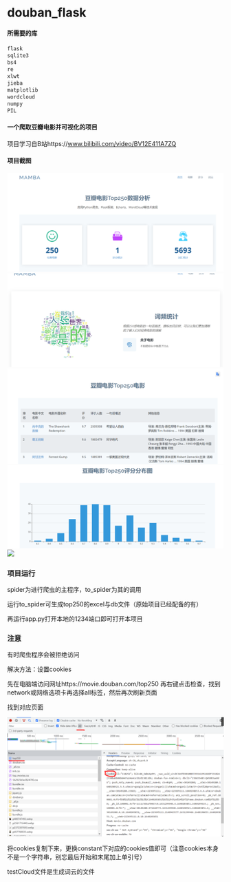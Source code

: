 # douban_flask
#### 所需要的库

```
flask
sqlite3
bs4
re  
xlwt 
jieba
matplotlib
wordcloud
numpy
PIL
```



####  一个爬取豆瓣电影并可视化的项目

项目学习自B站https://www.bilibili.com/video/BV12E411A7ZQ

#### 项目截图

![](./.img/douban主页面.png)
![](./.img/词云.png)
![](./.img/爬取列表.png)
![](./.img/评分统计.png)
![](./.img/excel表.png)







### 项目运行

spider为进行爬虫的主程序，to_spider为其的调用

运行to_spider可生成top250的excel与db文件（原始项目已经配备的有）

再运行app.py打开本地的1234端口即可打开本项目



### 注意

有时爬虫程序会被拒绝访问

解决方法：设置cookies

先在电脑端访问网址https://movie.douban.com/top250 再右键点击检查，找到network或网络选项卡再选择all标签，然后再次刷新页面

找到对应页面

![](./.img/设置cookies.png)

将cookies复制下来，更换constant下对应的cookies值即可（注意cookies本身不是一个字符串，别忘最后开始和末尾加上单引号）



testCloud文件是生成词云的文件